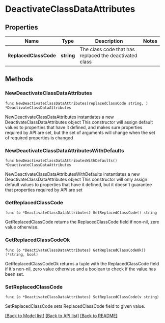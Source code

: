 # DeactivateClassDataAttributes

## Properties

Name | Type | Description | Notes
------------ | ------------- | ------------- | -------------
**ReplacedClassCode** | **string** | The class code that has replaced the deactivated class | 

## Methods

### NewDeactivateClassDataAttributes

`func NewDeactivateClassDataAttributes(replacedClassCode string, ) *DeactivateClassDataAttributes`

NewDeactivateClassDataAttributes instantiates a new DeactivateClassDataAttributes object
This constructor will assign default values to properties that have it defined,
and makes sure properties required by API are set, but the set of arguments
will change when the set of required properties is changed

### NewDeactivateClassDataAttributesWithDefaults

`func NewDeactivateClassDataAttributesWithDefaults() *DeactivateClassDataAttributes`

NewDeactivateClassDataAttributesWithDefaults instantiates a new DeactivateClassDataAttributes object
This constructor will only assign default values to properties that have it defined,
but it doesn't guarantee that properties required by API are set

### GetReplacedClassCode

`func (o *DeactivateClassDataAttributes) GetReplacedClassCode() string`

GetReplacedClassCode returns the ReplacedClassCode field if non-nil, zero value otherwise.

### GetReplacedClassCodeOk

`func (o *DeactivateClassDataAttributes) GetReplacedClassCodeOk() (*string, bool)`

GetReplacedClassCodeOk returns a tuple with the ReplacedClassCode field if it's non-nil, zero value otherwise
and a boolean to check if the value has been set.

### SetReplacedClassCode

`func (o *DeactivateClassDataAttributes) SetReplacedClassCode(v string)`

SetReplacedClassCode sets ReplacedClassCode field to given value.



[[Back to Model list]](../README.md#documentation-for-models) [[Back to API list]](../README.md#documentation-for-api-endpoints) [[Back to README]](../README.md)


